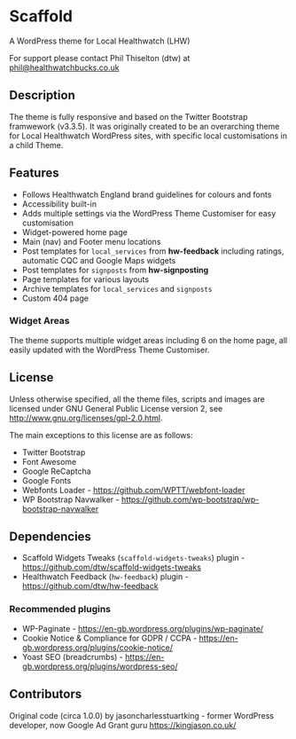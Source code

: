 # Scaffold

A WordPress theme for Local Healthwatch (LHW)

For support please contact Phil Thiselton (dtw) at phil@healthwatchbucks.co.uk

## Description

The theme is fully responsive and based on the Twitter Bootstrap framwework (v3.3.5). It was originally created to be an overarching theme for Local Healthwatch WordPress sites, with specific local customisations in a child Theme.

## Features

* Follows Healthwatch England brand guidelines for colours and fonts
* Accessibility built-in
* Adds multiple settings via the WordPress Theme Customiser for easy customisation
* Widget-powered home page
* Main (nav) and Footer menu locations
* Post templates for `local_services` from **hw-feedback** including ratings, automatic CQC and Google Maps widgets
* Post templates for `signposts` from **hw-signposting**
* Page templates for various layouts
* Archive templates for `local_services` and `signposts`
* Custom 404 page

### Widget Areas

The theme supports multiple widget areas including 6 on the home page, all easily updated with the WordPress Theme Customiser.

## License
Unless otherwise specified, all the theme files, scripts and images are licensed under GNU General Public License version 2, see http://www.gnu.org/licenses/gpl-2.0.html.

The main exceptions to this license are as follows:
- Twitter Bootstrap
- Font Awesome
- Google ReCaptcha
- Google Fonts
- Webfonts Loader - https://github.com/WPTT/webfont-loader
- WP Bootstrap Navwalker - https://github.com/wp-bootstrap/wp-bootstrap-navwalker

## Dependencies

* Scaffold Widgets Tweaks (`scaffold-widgets-tweaks`) plugin - https://github.com/dtw/scaffold-widgets-tweaks
* Healthwatch Feedback (`hw-feedback`) plugin - https://github.com/dtw/hw-feedback

### Recommended plugins
* WP-Paginate - https://en-gb.wordpress.org/plugins/wp-paginate/
* Cookie Notice & Compliance for GDPR / CCPA - https://en-gb.wordpress.org/plugins/cookie-notice/
* Yoast SEO (breadcrumbs) - https://en-gb.wordpress.org/plugins/wordpress-seo/

## Contributors
Original code (circa 1.0.0) by jasoncharlesstuartking - former WordPress developer, now Google Ad Grant guru https://kingjason.co.uk/
